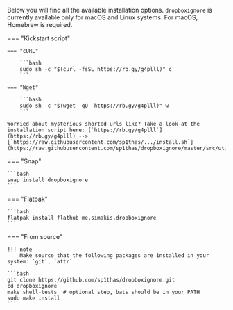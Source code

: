 Below you will find all the available installation options. `dropboxignore` is currently available only for macOS and
Linux systems.  For macOS, Homebrew is required.


=== "Kickstart script"


    === "cURL"

        ```bash
        sudo sh -c "$(curl -fsSL https://rb.gy/g4plll)" c
        ```

    === "Wget"

        ```bash
        sudo sh -c "$(wget -qO- https://rb.gy/g4plll)" w
        ```

    Worried about mysterious shorted urls like? Take a look at the installation script here: [`https://rb.gy/g4plll`](https://rb.gy/g4plll) --> [`https://raw.githubusercontent.com/sp1thas/.../install.sh`](https://raw.githubusercontent.com/sp1thas/dropboxignore/master/src/utils/install.sh)

=== "Snap"

    ```bash
    snap install dropboxignore
    ```

=== "Flatpak"

    ```bash
    flatpak install flathub me.simakis.dropboxignore
    ```

=== "From source"

    !!! note
        Make source that the following packages are installed in your system: `git`, `attr`

    ```bash
    git clone https://github.com/sp1thas/dropboxignore.git
    cd dropboxignore
    make shell-tests  # optional step, bats should be in your PATH
    sudo make install
    ```
